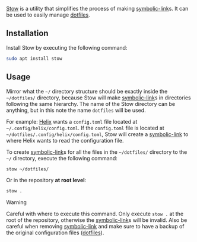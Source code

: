 [Stow](https://www.gnu.org/software/stow/) is a utility that simplifies the process of making [symbolic-link](symbolic-link.md)s.
It can be used to easily manage [dotfiles](dotfiles.md).

## Installation

Install Stow by executing the following command:

```sh
sudo apt install stow
```

## Usage

Mirror what the `~/` directory structure should be exactly inside the `~/dotfiles/` directory, because Stow will make [symbolic-link](symbolic-link.md)s in directories following the same hierarchy.
The name of the Stow directory can be anything, but in this note the name `dotfiles` will be used.

For example: [Helix](https://helix-editor.com/) wants a `config.toml` file located at `~/.config/helix/config.toml`.
If the `config.toml` file is located at `~/dotfiles/.config/helix/config.toml`, Stow will create a [symbolic-link](symbolic-link.md) to where Helix wants to read the configuration file.

To create [symbolic-link](symbolic-link.md)s for all the files in the `~/dotfiles/` directory to the `~/` directory, execute the following command:

```sh
stow ~/dotfiles/
```

Or in the repository **at root level**:

```sh
stow .
```

> [!WARNING]
> Careful with where to execute this command.
> Only execute `stow .` at the root of the repository, otherwise the [symbolic-link](symbolic-link.md)s will be invalid.
> Also be careful when removing [symbolic-link](symbolic-link.md) and make sure to have a backup of the original configuration files ([dotfiles](dotfiles.md)).
